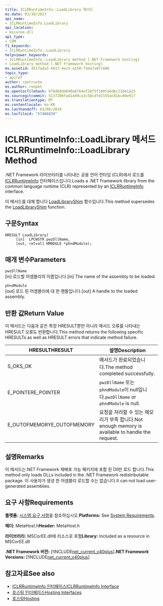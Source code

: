 ```yaml
---
title: ICLRRuntimeInfo::LoadLibrary 메서드
ms.date: 03/30/2017
api_name:
- ICLRRuntimeInfo.LoadLibrary
api_location:
- mscoree.dll
api_type:
- COM
f1_keywords:
- ICLRRuntimeInfo::LoadLibrary
helpviewer_keywords:
- ICLRRuntimeInfo::LoadLibrary method [.NET Framework hosting]
- LoadLibrary method [.NET Framework hosting]
ms.assetid: 4517ada3-4417-4ac5-a150-73da7a87c686
topic_type:
- apiref
author: rpetrusha
ms.author: ronpet
ms.openlocfilehash: 878d68dd690a8764ef26f5f180fabd6c22841a25
ms.sourcegitcommit: 5137208fa414d9ca3c58cdfd2155ac81bc89e917
ms.translationtype: MT
ms.contentlocale: ko-KR
ms.lasthandoff: 03/06/2019
ms.locfileid: "57466839"
---
```

# <a name="iclrruntimeinfoloadlibrary-method"></a><span data-ttu-id="6aa8c-102">ICLRRuntimeInfo::LoadLibrary 메서드</span><span class="sxs-lookup"><span data-stu-id="6aa8c-102">ICLRRuntimeInfo::LoadLibrary Method</span></span>
<span data-ttu-id="6aa8c-103">.NET Framework 라이브러리를 나타내는 공용 언어 런타임 (CLR)에서 로드를 [ICLRRuntimeInfo](../../../../docs/framework/unmanaged-api/hosting/iclrruntimeinfo-interface.md) 인터페이스입니다.</span><span class="sxs-lookup"><span data-stu-id="6aa8c-103">Loads a .NET Framework library from the common language runtime (CLR) represented by an [ICLRRuntimeInfo](../../../../docs/framework/unmanaged-api/hosting/iclrruntimeinfo-interface.md) interface.</span></span>  
  
 <span data-ttu-id="6aa8c-104">이 메서드를 대체 합니다 [LoadLibraryShim](../../../../docs/framework/unmanaged-api/hosting/loadlibraryshim-function.md) 함수입니다.</span><span class="sxs-lookup"><span data-stu-id="6aa8c-104">This method supersedes the [LoadLibraryShim](../../../../docs/framework/unmanaged-api/hosting/loadlibraryshim-function.md) function.</span></span>  
  
## <a name="syntax"></a><span data-ttu-id="6aa8c-105">구문</span><span class="sxs-lookup"><span data-stu-id="6aa8c-105">Syntax</span></span>  
  
```  
HRESULT LoadLibrary(  
     [in]  LPCWSTR pwzDllName,  
     [out, retval] HMODULE *phndModule);  
```  
  
## <a name="parameters"></a><span data-ttu-id="6aa8c-106">매개 변수</span><span class="sxs-lookup"><span data-stu-id="6aa8c-106">Parameters</span></span>  
 `pwzDllName`  
 <span data-ttu-id="6aa8c-107">[in] 로드할 어셈블리의 이름입니다.</span><span class="sxs-lookup"><span data-stu-id="6aa8c-107">[in] The name of the assembly to be loaded.</span></span>  
  
 `phndModule`  
 <span data-ttu-id="6aa8c-108">[out] 로드 된 어셈블리에 대 한 핸들입니다.</span><span class="sxs-lookup"><span data-stu-id="6aa8c-108">[out] A handle to the loaded assembly.</span></span>  
  
## <a name="return-value"></a><span data-ttu-id="6aa8c-109">반환 값</span><span class="sxs-lookup"><span data-stu-id="6aa8c-109">Return Value</span></span>  
 <span data-ttu-id="6aa8c-110">이 메서드는 다음과 같은 특정 HRESULT뿐만 아니라 메서드 오류를 나타내는 HRESULT 오류도 반환합니다.</span><span class="sxs-lookup"><span data-stu-id="6aa8c-110">This method returns the following specific HRESULTs as well as HRESULT errors that indicate method failure.</span></span>  
  
|<span data-ttu-id="6aa8c-111">HRESULT</span><span class="sxs-lookup"><span data-stu-id="6aa8c-111">HRESULT</span></span>|<span data-ttu-id="6aa8c-112">설명</span><span class="sxs-lookup"><span data-stu-id="6aa8c-112">Description</span></span>|  
|-------------|-----------------|  
|<span data-ttu-id="6aa8c-113">S_OK</span><span class="sxs-lookup"><span data-stu-id="6aa8c-113">S_OK</span></span>|<span data-ttu-id="6aa8c-114">메서드가 완료되었습니다.</span><span class="sxs-lookup"><span data-stu-id="6aa8c-114">The method completed successfully.</span></span>|  
|<span data-ttu-id="6aa8c-115">E_POINTER</span><span class="sxs-lookup"><span data-stu-id="6aa8c-115">E_POINTER</span></span>|<span data-ttu-id="6aa8c-116">`pwzDllName` 또는 `phndModule`이 null입니다.</span><span class="sxs-lookup"><span data-stu-id="6aa8c-116">`pwzDllName` or `phndModule` is null.</span></span>|  
|<span data-ttu-id="6aa8c-117">E_OUTOFMEMORY</span><span class="sxs-lookup"><span data-stu-id="6aa8c-117">E_OUTOFMEMORY</span></span>|<span data-ttu-id="6aa8c-118">요청을 처리할 수 있는 메모리가 부족 합니다.</span><span class="sxs-lookup"><span data-stu-id="6aa8c-118">Not enough memory is available to handle the request.</span></span>|  
  
## <a name="remarks"></a><span data-ttu-id="6aa8c-119">설명</span><span class="sxs-lookup"><span data-stu-id="6aa8c-119">Remarks</span></span>  
 <span data-ttu-id="6aa8c-120">이 메서드는.NET Framework 재배포 가능 패키지에 포함 된 Dll만 로드 합니다.</span><span class="sxs-lookup"><span data-stu-id="6aa8c-120">This method only loads DLLs included in the .NET Framework redistributable package.</span></span> <span data-ttu-id="6aa8c-121">이 사용자가 생성 한 어셈블리 로드할 수는 없습니다.</span><span class="sxs-lookup"><span data-stu-id="6aa8c-121">It can not load user-generated assemblies.</span></span>  
  
## <a name="requirements"></a><span data-ttu-id="6aa8c-122">요구 사항</span><span class="sxs-lookup"><span data-stu-id="6aa8c-122">Requirements</span></span>  
 <span data-ttu-id="6aa8c-123">**플랫폼:** [시스템 요구 사항](../../../../docs/framework/get-started/system-requirements.md)을 참조하십시오.</span><span class="sxs-lookup"><span data-stu-id="6aa8c-123">**Platforms:** See [System Requirements](../../../../docs/framework/get-started/system-requirements.md).</span></span>  
  
 <span data-ttu-id="6aa8c-124">**헤더:** MetaHost.h</span><span class="sxs-lookup"><span data-stu-id="6aa8c-124">**Header:** MetaHost.h</span></span>  
  
 <span data-ttu-id="6aa8c-125">**라이브러리:** MSCorEE.dll에 리소스로 포함</span><span class="sxs-lookup"><span data-stu-id="6aa8c-125">**Library:** Included as a resource in MSCorEE.dll</span></span>  
  
 <span data-ttu-id="6aa8c-126">**.NET Framework 버전:** [!INCLUDE[net_current_v40plus](../../../../includes/net-current-v40plus-md.md)]</span><span class="sxs-lookup"><span data-stu-id="6aa8c-126">**.NET Framework Versions:** [!INCLUDE[net_current_v40plus](../../../../includes/net-current-v40plus-md.md)]</span></span>  
  
## <a name="see-also"></a><span data-ttu-id="6aa8c-127">참고자료</span><span class="sxs-lookup"><span data-stu-id="6aa8c-127">See also</span></span>
- [<span data-ttu-id="6aa8c-128">ICLRRuntimeInfo 인터페이스</span><span class="sxs-lookup"><span data-stu-id="6aa8c-128">ICLRRuntimeInfo Interface</span></span>](../../../../docs/framework/unmanaged-api/hosting/iclrruntimeinfo-interface.md)
- [<span data-ttu-id="6aa8c-129">호스팅 인터페이스</span><span class="sxs-lookup"><span data-stu-id="6aa8c-129">Hosting Interfaces</span></span>](../../../../docs/framework/unmanaged-api/hosting/hosting-interfaces.md)
- [<span data-ttu-id="6aa8c-130">호스팅</span><span class="sxs-lookup"><span data-stu-id="6aa8c-130">Hosting</span></span>](../../../../docs/framework/unmanaged-api/hosting/index.md)
